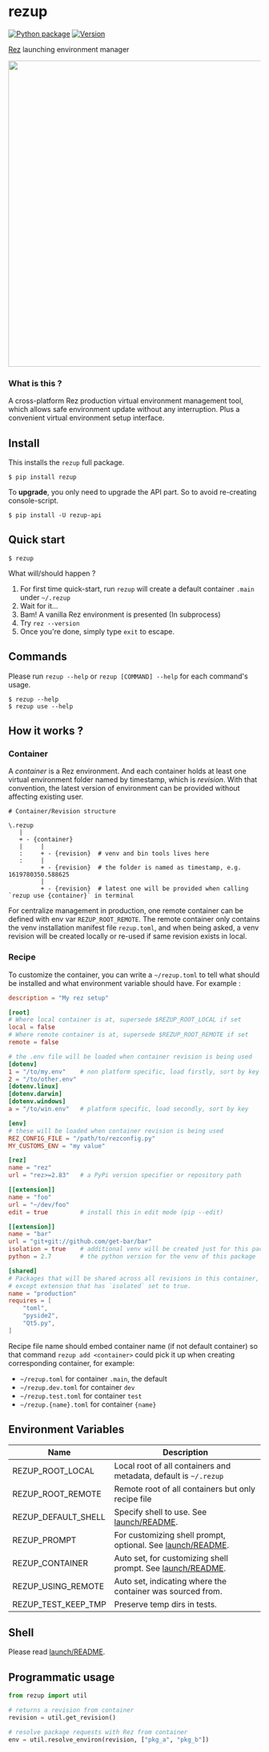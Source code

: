 # rezup

[![Python package](https://github.com/davidlatwe/rezup/actions/workflows/python-package.yml/badge.svg)](https://github.com/davidlatwe/rezup/actions/workflows/python-package.yml)
[![Version](http://img.shields.io/pypi/v/rezup-api.svg?style=flat)](https://pypi.python.org/pypi/rezup-api)

[Rez](https://github.com/nerdvegas/rez) launching environment manager

<img src="https://user-images.githubusercontent.com/3357009/130851292-2510bb0e-7fc5-409e-bfbb-e38ab4086d11.gif" width="610"></img>


### What is this ?

A cross-platform Rez production virtual environment management tool, which allows safe environment update without any interruption. Plus a convenient virtual environment setup interface.

## Install

This installs the `rezup` full package.
```shell
$ pip install rezup
```
To **upgrade**, you only need to upgrade the API part. So to avoid re-creating console-script.
```shell
$ pip install -U rezup-api
```

## Quick start
```shell
$ rezup
```
What will/should happen ?
1. For first time quick-start, run `rezup` will create a default container `.main` under `~/.rezup`
2. Wait for it...
3. Bam! A vanilla Rez environment is presented (In subprocess)
4. Try `rez --version`
5. Once you're done, simply type `exit` to escape.


## Commands
Please run `rezup --help` or `rezup [COMMAND] --help` for each command's usage.
```shell
$ rezup --help
$ rezup use --help  
```

## How it works ?

### Container

A *container* is a Rez environment. And each container holds at least one virtual environment folder named by timestamp, which is *revision*. With that convention, the latest version of environment can be provided without affecting existing user.

```
# Container/Revision structure

\.rezup
   |
   + - {container}
   |     |
   :     + - {revision}  # venv and bin tools lives here
   :     |
         + - {revision}  # the folder is named as timestamp, e.g. 1619780350.588625
         |
         + - {revision}  # latest one will be provided when calling `rezup use {container}` in terminal

```

For centralize management in production, one remote container can be defined with env var `REZUP_ROOT_REMOTE`. The remote container only contains the venv installation manifest file `rezup.toml`, and when being asked, a venv revision will be created locally or re-used if same revision exists in local.


### Recipe

To customize the container, you can write a `~/rezup.toml` to tell what should be installed and what environment variable should have. For example :

```toml
description = "My rez setup"

[root]
# Where local container is at, supersede $REZUP_ROOT_LOCAL if set
local = false
# Where remote container is at, supersede $REZUP_ROOT_REMOTE if set
remote = false

# the .env file will be loaded when container revision is being used
[dotenv]
1 = "/to/my.env"    # non platform specific, load firstly, sort by key
2 = "/to/other.env"
[dotenv.linux]
[dotenv.darwin]
[dotenv.windows]
a = "/to/win.env"   # platform specific, load secondly, sort by key

[env]
# these will be loaded when container revision is being used
REZ_CONFIG_FILE = "/path/to/rezconfig.py"
MY_CUSTOMS_ENV = "my value"

[rez]
name = "rez"
url = "rez>=2.83"   # a PyPi version specifier or repository path

[[extension]]
name = "foo"
url = "~/dev/foo"
edit = true         # install this in edit mode (pip --edit)

[[extension]]
name = "bar"
url = "git+git://github.com/get-bar/bar"
isolation = true    # additional venv will be created just for this package
python = 2.7        # the python version for the venv of this package

[shared]
# Packages that will be shared across all revisions in this container,
# except extension that has `isolated` set to true.
name = "production"
requires = [
    "toml",
    "pyside2",
    "Qt5.py",
]

```

Recipe file name should embed container name (if not default container) so that command `rezup add <container>` could pick it up when creating corresponding container, for example:

* `~/rezup.toml` for container `.main`, the default
* `~/rezup.dev.toml` for container `dev`
* `~/rezup.test.toml` for container `test`
* `~/rezup.{name}.toml` for container `{name}`


## Environment Variables

|Name|Description|
| --- | --- |
|REZUP_ROOT_LOCAL|Local root of all containers and metadata, default is `~/.rezup`|
|REZUP_ROOT_REMOTE|Remote root of all containers but only recipe file|
|REZUP_DEFAULT_SHELL|Specify shell to use. See [launch/README](src/rezup/launch/README.md#shell-detection).|
|REZUP_PROMPT|For customizing shell prompt, optional. See [launch/README](src/rezup/launch/README.md#shell-prompt).|
|REZUP_CONTAINER|Auto set, for customizing shell prompt. See [launch/README](src/rezup/launch/README.md#shell-prompt).|
|REZUP_USING_REMOTE|Auto set, indicating where the container was sourced from.|
|REZUP_TEST_KEEP_TMP|Preserve temp dirs in tests.|


## Shell

Please read [launch/README](src/rezup/launch/README.md).


## Programmatic usage

```python
from rezup import util

# returns a revision from container
revision = util.get_revision()

# resolve package requests with Rez from container
env = util.resolve_environ(revision, ["pkg_a", "pkg_b"])

```
